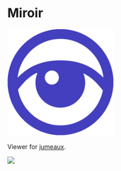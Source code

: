 Miroir
======

<img src="miroir.png" width="240" height="240">

Viewer for [jumeaux](https://github.com/tadashi-aikawa/jumeaux).

![](https://img.shields.io/badge/version-0.28.1-blue.svg)
